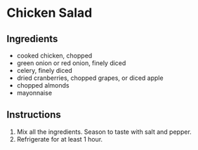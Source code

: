 # Chicken Salad

## Ingredients

- cooked chicken, chopped
- green onion or red onion, finely diced
- celery, finely diced
- dried cranberries, chopped grapes, or diced apple
- chopped almonds
- mayonnaise

## Instructions

1. Mix all the ingredients. Season to taste with salt and pepper.
2. Refrigerate for at least 1 hour.
